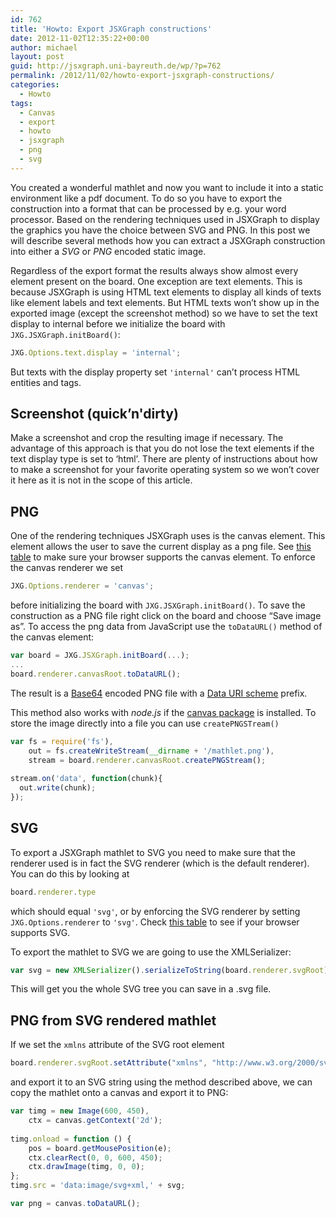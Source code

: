 ```yaml
---
id: 762
title: 'Howto: Export JSXGraph constructions'
date: 2012-11-02T12:35:22+00:00
author: michael
layout: post
guid: http://jsxgraph.uni-bayreuth.de/wp/?p=762
permalink: /2012/11/02/howto-export-jsxgraph-constructions/
categories:
  - Howto
tags:
  - Canvas
  - export
  - howto
  - jsxgraph
  - png
  - svg
---
```

You created a wonderful mathlet and now you want to include it into a static environment like a pdf document. To do so you have to export the construction into a format that can be processed by e.g. your word processor. Based on the rendering techniques used in JSXGraph to display the graphics you have the choice between SVG and PNG. In this post we will describe several methods how you can extract a JSXGraph construction into either a _SVG_ or _PNG_ encoded static image.

Regardless of the export format the results always show almost every element present on the board. One exception are text elements. This is because JSXGraph is using HTML text elements to display all kinds of texts like element labels and text elements. But HTML texts won&#8217;t show up in the exported image (except the screenshot method) so we have to set the text display to internal before we initialize the board with `JXG.JSXGraph.initBoard()`:

```javascript
JXG.Options.text.display = 'internal';
```

But texts with the display property set `'internal'` can&#8217;t process HTML entities and tags.

## Screenshot (quick&#8217;n'dirty)

Make a screenshot and crop the resulting image if necessary. The advantage of this approach is that you do not lose the text elements if the text display type is set to &#8216;html&#8217;. There are plenty of instructions about how to make a screenshot for your favorite operating system so we won&#8217;t cover it here as it is not in the scope of this article.

## PNG

One of the rendering techniques JSXGraph uses is the canvas element. This element allows the user to save the current display as a png file. See [this table](http://caniuse.com/canvas) to make sure your browser supports the canvas element. To enforce the canvas renderer we set 

```javascript
JXG.Options.renderer = 'canvas';
```

before initializing the board with `JXG.JSXGraph.initBoard()`. To save the construction as a PNG file right click on the board and choose &#8220;Save image as&#8221;. To access the png data from JavaScript use the `toDataURL()` method of the canvas element:

```javascript
var board = JXG.JSXGraph.initBoard(...);
...
board.renderer.canvasRoot.toDataURL();
```

The result is a [Base64](http://en.wikipedia.org/wiki/Base64) encoded PNG file with a [Data URI scheme](http://en.wikipedia.org/wiki/Data%20URI%20scheme) prefix.

This method also works with _node.js_ if the [canvas package](https://npmjs.org/package/canvas) is installed. To store the image directly into a file you can use `createPNGSTream()`

```javascript
var fs = require('fs'),
    out = fs.createWriteStream(__dirname + '/mathlet.png'),
    stream = board.renderer.canvasRoot.createPNGStream();
    
stream.on('data', function(chunk){
  out.write(chunk);
});
```

## SVG

To export a JSXGraph mathlet to SVG you need to make sure that the renderer used is in fact the SVG renderer (which is the default renderer). You can do this by looking at

```javascript
board.renderer.type
```

which should equal `'svg'`, or by enforcing the SVG renderer by setting `JXG.Options.renderer` to `'svg'`. Check [this table](http://caniuse.com/svg) to see if your browser supports SVG.

To export the mathlet to SVG we are going to use the XMLSerializer:

```javascript
var svg = new XMLSerializer().serializeToString(board.renderer.svgRoot);
```

This will get you the whole SVG tree you can save in a .svg file.

## PNG from SVG rendered mathlet

If we set the `xmlns` attribute of the SVG root element

```javascript
board.renderer.svgRoot.setAttribute("xmlns", "http://www.w3.org/2000/svg");
```

and export it to an SVG string using the method described above, we can copy the mathlet onto a canvas and export it to PNG:

```javascript
var timg = new Image(600, 450), 
    ctx = canvas.getContext('2d');
    
timg.onload = function () {
    pos = board.getMousePosition(e);
    ctx.clearRect(0, 0, 600, 450);
    ctx.drawImage(timg, 0, 0);
};
timg.src = 'data:image/svg+xml,' + svg;

var png = canvas.toDataURL();
```
